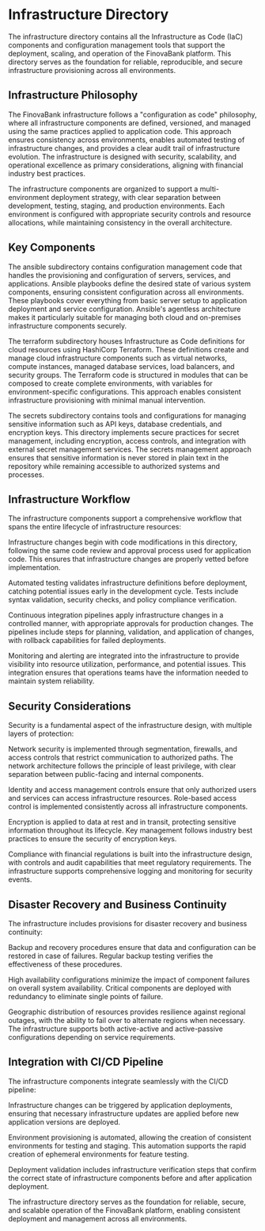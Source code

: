 # Infrastructure Directory

The infrastructure directory contains all the Infrastructure as Code (IaC) components and configuration management tools that support the deployment, scaling, and operation of the FinovaBank platform. This directory serves as the foundation for reliable, reproducible, and secure infrastructure provisioning across all environments.

## Infrastructure Philosophy

The FinovaBank infrastructure follows a "configuration as code" philosophy, where all infrastructure components are defined, versioned, and managed using the same practices applied to application code. This approach ensures consistency across environments, enables automated testing of infrastructure changes, and provides a clear audit trail of infrastructure evolution. The infrastructure is designed with security, scalability, and operational excellence as primary considerations, aligning with financial industry best practices.

The infrastructure components are organized to support a multi-environment deployment strategy, with clear separation between development, testing, staging, and production environments. Each environment is configured with appropriate security controls and resource allocations, while maintaining consistency in the overall architecture.

## Key Components

The ansible subdirectory contains configuration management code that handles the provisioning and configuration of servers, services, and applications. Ansible playbooks define the desired state of various system components, ensuring consistent configuration across all environments. These playbooks cover everything from basic server setup to application deployment and service configuration. Ansible's agentless architecture makes it particularly suitable for managing both cloud and on-premises infrastructure components securely.

The terraform subdirectory houses Infrastructure as Code definitions for cloud resources using HashiCorp Terraform. These definitions create and manage cloud infrastructure components such as virtual networks, compute instances, managed database services, load balancers, and security groups. The Terraform code is structured in modules that can be composed to create complete environments, with variables for environment-specific configurations. This approach enables consistent infrastructure provisioning with minimal manual intervention.

The secrets subdirectory contains tools and configurations for managing sensitive information such as API keys, database credentials, and encryption keys. This directory implements secure practices for secret management, including encryption, access controls, and integration with external secret management services. The secrets management approach ensures that sensitive information is never stored in plain text in the repository while remaining accessible to authorized systems and processes.

## Infrastructure Workflow

The infrastructure components support a comprehensive workflow that spans the entire lifecycle of infrastructure resources:

Infrastructure changes begin with code modifications in this directory, following the same code review and approval process used for application code. This ensures that infrastructure changes are properly vetted before implementation.

Automated testing validates infrastructure definitions before deployment, catching potential issues early in the development cycle. Tests include syntax validation, security checks, and policy compliance verification.

Continuous integration pipelines apply infrastructure changes in a controlled manner, with appropriate approvals for production changes. The pipelines include steps for planning, validation, and application of changes, with rollback capabilities for failed deployments.

Monitoring and alerting are integrated into the infrastructure to provide visibility into resource utilization, performance, and potential issues. This integration ensures that operations teams have the information needed to maintain system reliability.

## Security Considerations

Security is a fundamental aspect of the infrastructure design, with multiple layers of protection:

Network security is implemented through segmentation, firewalls, and access controls that restrict communication to authorized paths. The network architecture follows the principle of least privilege, with clear separation between public-facing and internal components.

Identity and access management controls ensure that only authorized users and services can access infrastructure resources. Role-based access control is implemented consistently across all infrastructure components.

Encryption is applied to data at rest and in transit, protecting sensitive information throughout its lifecycle. Key management follows industry best practices to ensure the security of encryption keys.

Compliance with financial regulations is built into the infrastructure design, with controls and audit capabilities that meet regulatory requirements. The infrastructure supports comprehensive logging and monitoring for security events.

## Disaster Recovery and Business Continuity

The infrastructure includes provisions for disaster recovery and business continuity:

Backup and recovery procedures ensure that data and configuration can be restored in case of failures. Regular backup testing verifies the effectiveness of these procedures.

High availability configurations minimize the impact of component failures on overall system availability. Critical components are deployed with redundancy to eliminate single points of failure.

Geographic distribution of resources provides resilience against regional outages, with the ability to fail over to alternate regions when necessary. The infrastructure supports both active-active and active-passive configurations depending on service requirements.

## Integration with CI/CD Pipeline

The infrastructure components integrate seamlessly with the CI/CD pipeline:

Infrastructure changes can be triggered by application deployments, ensuring that necessary infrastructure updates are applied before new application versions are deployed.

Environment provisioning is automated, allowing the creation of consistent environments for testing and staging. This automation supports the rapid creation of ephemeral environments for feature testing.

Deployment validation includes infrastructure verification steps that confirm the correct state of infrastructure components before and after application deployment.

The infrastructure directory serves as the foundation for reliable, secure, and scalable operation of the FinovaBank platform, enabling consistent deployment and management across all environments.
